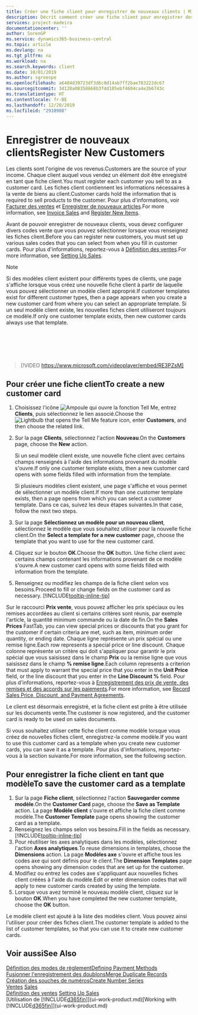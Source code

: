 ```yaml
---
title: Créer une fiche client pour enregistrer de nouveaux clients | Microsoft Docs
description: Décrit comment créer une fiche client pour enregistrer des informations sur chaque nouveau client ou client auquel vous vendez.
services: project-madeira
documentationcenter: ''
author: SorenGP
ms.service: dynamics365-business-central
ms.topic: article
ms.devlang: na
ms.tgt_pltfrm: na
ms.workload: na
ms.search.keywords: client
ms.date: 10/01/2019
ms.author: sgroespe
ms.openlocfilehash: a6404d39723df3d6c0d14ab7ff2bae783222dc67
ms.sourcegitcommit: 3d128a00358668b3fdd105ebf4604ca4e2b6743c
ms.translationtype: HT
ms.contentlocale: fr-BE
ms.lasthandoff: 12/20/2019
ms.locfileid: "2910988"
---
```

# <a name="register-new-customers"></a><span data-ttu-id="8583c-103">Enregistrer de nouveaux clients</span><span class="sxs-lookup"><span data-stu-id="8583c-103">Register New Customers</span></span>
<span data-ttu-id="8583c-104">Les clients sont l'origine de vos revenus.</span><span class="sxs-lookup"><span data-stu-id="8583c-104">Customers are the source of your income.</span></span> <span data-ttu-id="8583c-105">Chaque client auquel vous vendez un élément doit être enregistré en tant que fiche client.</span><span class="sxs-lookup"><span data-stu-id="8583c-105">You must register each customer you sell to as a customer card.</span></span> <span data-ttu-id="8583c-106">Les fiches client contiennent les informations nécessaires à la vente de biens au client.</span><span class="sxs-lookup"><span data-stu-id="8583c-106">Customer cards hold the information that is required to sell products to the customer.</span></span> <span data-ttu-id="8583c-107">Pour plus d'informations, voir [Facturer des ventes](sales-how-invoice-sales.md) et [Enregistrer de nouveaux articles](inventory-how-register-new-items.md).</span><span class="sxs-lookup"><span data-stu-id="8583c-107">For more information, see [Invoice Sales](sales-how-invoice-sales.md) and [Register New Items](inventory-how-register-new-items.md).</span></span>  

<span data-ttu-id="8583c-108">Avant de pouvoir enregistrer de nouveaux clients, vous devez configurer divers codes vente que vous pouvez sélectionner lorsque vous renseignez les fiches client.</span><span class="sxs-lookup"><span data-stu-id="8583c-108">Before you can register new customers, you must set up various sales codes that you can select from when you fill in customer cards.</span></span> <span data-ttu-id="8583c-109">Pour plus d'informations, reportez-vous à [Définition des ventes](sales-setup-sales.md).</span><span class="sxs-lookup"><span data-stu-id="8583c-109">For more information, see [Setting Up Sales](sales-setup-sales.md).</span></span>

> [!NOTE]  
>   <span data-ttu-id="8583c-110">Si des modèles client existent pour différents types de clients, une page s'affiche lorsque vous créez une nouvelle fiche client à partir de laquelle vous pouvez sélectionner un modèle client approprié.</span><span class="sxs-lookup"><span data-stu-id="8583c-110">If customer templates exist for different customer types, then a page appears when you create a new customer card from where you can select an appropriate template.</span></span> <span data-ttu-id="8583c-111">Si un seul modèle client existe, les nouvelles fiches client utiliseront toujours ce modèle.</span><span class="sxs-lookup"><span data-stu-id="8583c-111">If only one customer template exists, then new customer cards always use that template.</span></span>  
<br><br>  
<br><br>  
  
> [!VIDEO https://www.microsoft.com/videoplayer/embed/RE3PZsM]

## <a name="to-create-a-new-customer-card"></a><span data-ttu-id="8583c-112">Pour créer une fiche client</span><span class="sxs-lookup"><span data-stu-id="8583c-112">To create a new customer card</span></span>
1. <span data-ttu-id="8583c-113">Choisissez l'icône ![Ampoule qui ouvre la fonction Tell Me](media/ui-search/search_small.png "Dites-moi ce que vous voulez faire"), entrez **Clients**, puis sélectionnez le lien associé.</span><span class="sxs-lookup"><span data-stu-id="8583c-113">Choose the ![Lightbulb that opens the Tell Me feature](media/ui-search/search_small.png "Tell me what you want to do") icon, enter **Customers**, and then choose the related link.</span></span>  
2. <span data-ttu-id="8583c-114">Sur la page **Clients**, sélectionnez l'action **Nouveau**.</span><span class="sxs-lookup"><span data-stu-id="8583c-114">On the **Customers** page, choose the **New** action.</span></span>

    <span data-ttu-id="8583c-115">Si un seul modèle client existe, une nouvelle fiche client avec certains champs renseignés à l'aide des informations provenant du modèle s'ouvre.</span><span class="sxs-lookup"><span data-stu-id="8583c-115">If only one customer template exists, then a new customer card opens with some fields filled with information from the template.</span></span>

    <span data-ttu-id="8583c-116">Si plusieurs modèles client existent, une page s'affiche et vous permet de sélectionner un modèle client.</span><span class="sxs-lookup"><span data-stu-id="8583c-116">If more than one customer template exists, then a page opens from which you can select a customer template.</span></span> <span data-ttu-id="8583c-117">Dans ce cas, suivez les deux étapes suivantes.</span><span class="sxs-lookup"><span data-stu-id="8583c-117">In that case, follow the next two steps.</span></span>
3. <span data-ttu-id="8583c-118">Sur la page **Sélectionnez un modèle pour un nouveau client**, sélectionnez le modèle que vous souhaitez utiliser pour la nouvelle fiche client.</span><span class="sxs-lookup"><span data-stu-id="8583c-118">On the **Select a template for a new customer** page, choose the template that you want to use for the new customer card.</span></span>
4. <span data-ttu-id="8583c-119">Cliquez sur le bouton **OK**.</span><span class="sxs-lookup"><span data-stu-id="8583c-119">Choose the **OK** button.</span></span> <span data-ttu-id="8583c-120">Une fiche client avec certains champs contenant les informations provenant de ce modèle s'ouvre.</span><span class="sxs-lookup"><span data-stu-id="8583c-120">A new customer card opens with some fields filled with information from the template.</span></span>  
5. <span data-ttu-id="8583c-121">Renseignez ou modifiez les champs de la fiche client selon vos besoins.</span><span class="sxs-lookup"><span data-stu-id="8583c-121">Proceed to fill or change fields on the customer card as necessary.</span></span> [!INCLUDE[tooltip-inline-tip](includes/tooltip-inline-tip_md.md)]

<span data-ttu-id="8583c-122">Sur le raccourci **Prix vente**, vous pouvez afficher les prix spéciaux ou les remises accordées au client si certains critères sont réunis, par exemple l'article, la quantité minimum commande ou la date de fin.</span><span class="sxs-lookup"><span data-stu-id="8583c-122">On the **Sales Prices** FastTab, you can view special prices or discounts that you grant for the customer if certain criteria are met, such as item, minimum order quantity, or ending date.</span></span> <span data-ttu-id="8583c-123">Chaque ligne représente un prix spécial ou une remise ligne.</span><span class="sxs-lookup"><span data-stu-id="8583c-123">Each row represents a special price or line discount.</span></span> <span data-ttu-id="8583c-124">Chaque colonne représente un critère qui doit s'appliquer pour garantir le prix spécial que vous saisissez dans le champ **Prix** ou la remise ligne que vous saisissez dans le champ **% remise ligne**.</span><span class="sxs-lookup"><span data-stu-id="8583c-124">Each column represents a criterion that must apply to warrant the special price that you enter in the **Unit Price** field, or the line discount that you enter in the **Line Discount %** field.</span></span> <span data-ttu-id="8583c-125">Pour plus d'informations, reportez-vous à [Enregistrement des prix de vente, des remises et des accords sur les paiements](sales-how-record-sales-price-discount-payment-agreements.md).</span><span class="sxs-lookup"><span data-stu-id="8583c-125">For more information, see [Record Sales Price, Discount, and Payment Agreements](sales-how-record-sales-price-discount-payment-agreements.md).</span></span>

<span data-ttu-id="8583c-126">Le client est désormais enregistré, et la fiche client est prête à être utilisée sur les documents vente.</span><span class="sxs-lookup"><span data-stu-id="8583c-126">The customer is now registered, and the customer card is ready to be used on sales documents.</span></span>

<span data-ttu-id="8583c-127">Si vous souhaitez utiliser cette fiche client comme modèle lorsque vous créez de nouvelles fiches client, enregistrez-la comme modèle.</span><span class="sxs-lookup"><span data-stu-id="8583c-127">If you want to use this customer card as a template when you create new customer cards, you can save it as a template.</span></span> <span data-ttu-id="8583c-128">Pour plus d'informations, reportez-vous à la section suivante.</span><span class="sxs-lookup"><span data-stu-id="8583c-128">For more information, see the following section.</span></span>

## <a name="to-save-the-customer-card-as-a-template"></a><span data-ttu-id="8583c-129">Pour enregistrer la fiche client en tant que modèle</span><span class="sxs-lookup"><span data-stu-id="8583c-129">To save the customer card as a template</span></span>
1. <span data-ttu-id="8583c-130">Sur la page **Fiche client**, sélectionnez l'action **Sauvegarder comme modèle**.</span><span class="sxs-lookup"><span data-stu-id="8583c-130">On the **Customer Card** page, choose the **Save as Template** action.</span></span> <span data-ttu-id="8583c-131">La page **Modèle client** s'ouvre et affiche la fiche client comme modèle.</span><span class="sxs-lookup"><span data-stu-id="8583c-131">The **Customer Template** page opens showing the customer card as a template.</span></span>
2. <span data-ttu-id="8583c-132">Renseignez les champs selon vos besoins.</span><span class="sxs-lookup"><span data-stu-id="8583c-132">Fill in the fields as necessary.</span></span> [!INCLUDE[tooltip-inline-tip](includes/tooltip-inline-tip_md.md)]
3. <span data-ttu-id="8583c-133">Pour réutiliser les axes analytiques dans les modèles, sélectionnez l'action **Axes analytiques**.</span><span class="sxs-lookup"><span data-stu-id="8583c-133">To reuse dimensions in templates, choose the **Dimensions** action.</span></span> <span data-ttu-id="8583c-134">La page **Modèles axe** s'ouvre et affiche tous les codes axe qui sont définis pour le client.</span><span class="sxs-lookup"><span data-stu-id="8583c-134">The **Dimension Templates** page opens showing any dimension codes that are set up for the customer.</span></span>
4. <span data-ttu-id="8583c-135">Modifiez ou entrez les codes axe s'appliquant aux nouvelles fiches client créées à l'aide du modèle.</span><span class="sxs-lookup"><span data-stu-id="8583c-135">Edit or enter dimension codes that will apply to new customer cards created by using the template.</span></span>  
5. <span data-ttu-id="8583c-136">Lorsque vous avez terminé le nouveau modèle client, cliquez sur le bouton **OK**.</span><span class="sxs-lookup"><span data-stu-id="8583c-136">When you have completed the new customer template, choose the **OK** button.</span></span>

<span data-ttu-id="8583c-137">Le modèle client est ajouté à la liste des modèles client. Vous pouvez ainsi l'utiliser pour créer des fiches client.</span><span class="sxs-lookup"><span data-stu-id="8583c-137">The customer template is added to the list of customer templates, so that you can use it to create new customer cards.</span></span>

## <a name="see-also"></a><span data-ttu-id="8583c-138">Voir aussi</span><span class="sxs-lookup"><span data-stu-id="8583c-138">See Also</span></span>
[<span data-ttu-id="8583c-139">Définition des modes de règlement</span><span class="sxs-lookup"><span data-stu-id="8583c-139">Defining Payment Methods</span></span>](finance-payment-methods.md)  
[<span data-ttu-id="8583c-140">Fusionner l'enregistrement des doublons</span><span class="sxs-lookup"><span data-stu-id="8583c-140">Merge Duplicate Records</span></span>](sales-how-merge-duplicate-records.md)  
[<span data-ttu-id="8583c-141">Création des souches de numéros</span><span class="sxs-lookup"><span data-stu-id="8583c-141">Create Number Series</span></span>](ui-create-number-series.md)  
<span data-ttu-id="8583c-142">[Ventes](sales-manage-sales.md)  </span><span class="sxs-lookup"><span data-stu-id="8583c-142">[Sales](sales-manage-sales.md)  </span></span>  
<span data-ttu-id="8583c-143">[Définition des ventes](sales-setup-sales.md)  </span><span class="sxs-lookup"><span data-stu-id="8583c-143">[Setting Up Sales](sales-setup-sales.md)  </span></span>  
<span data-ttu-id="8583c-144">[Utilisation de [!INCLUDE[d365fin](includes/d365fin_md.md)]](ui-work-product.md)</span><span class="sxs-lookup"><span data-stu-id="8583c-144">[Working with [!INCLUDE[d365fin](includes/d365fin_md.md)]](ui-work-product.md)</span></span>
